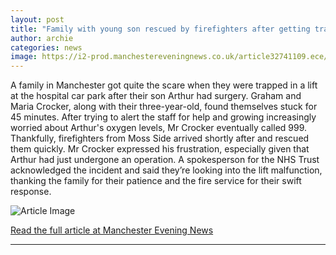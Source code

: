 ```yaml
---
layout: post
title: "Family with young son rescued by firefighters after getting trapped in hospital car park lift"
author: archie
categories: news
image: https://i2-prod.manchestereveningnews.co.uk/article32741109.ece/ALTERNATES/s1200/0_liftJPG.jpg
---
```

A family in Manchester got quite the scare when they were trapped in a lift at the hospital car park after their son Arthur had surgery. Graham and Maria Crocker, along with their three-year-old, found themselves stuck for 45 minutes. After trying to alert the staff for help and growing increasingly worried about Arthur's oxygen levels, Mr Crocker eventually called 999. Thankfully, firefighters from Moss Side arrived shortly after and rescued them quickly. Mr Crocker expressed his frustration, especially given that Arthur had just undergone an operation. A spokesperson for the NHS Trust acknowledged the incident and said they’re looking into the lift malfunction, thanking the family for their patience and the fire service for their swift response.

![Article Image](https://i2-prod.manchestereveningnews.co.uk/article32741109.ece/ALTERNATES/s1200/0_liftJPG.jpg)

[Read the full article at Manchester Evening News](https://www.manchestereveningnews.co.uk/news/greater-manchester-news/family-young-son-rescued-firefighters-32720343)

---
